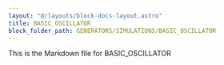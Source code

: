 ```yaml
---
layout: "@/layouts/block-docs-layout.astro"
title: BASIC_OSCILLATOR
block_folder_path: GENERATORS/SIMULATIONS/BASIC_OSCILLATOR
---
```


This is the Markdown file for BASIC_OSCILLATOR

